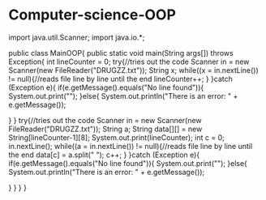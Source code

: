 Computer-science-OOP
====================

import java.util.Scanner;
import java.io.*;

public class MainOOP{
  public static void main(String args[]) throws Exception{
    int lineCounter = 0;
    try{//tries out the code
      Scanner in = new Scanner(new FileReader("DRUGZZ.txt"));
      String x;
      while((x = in.nextLine()) != null){//reads file line by line until the end
          lineCounter++;
}
    }catch (Exception e){
      if(e.getMessage().equals("No line found")){
        System.out.print("");
      }else{
      System.out.println("There is an error: " + e.getMessage());
     
}
}
    try{//tries out the code
    Scanner in = new Scanner(new FileReader("DRUGZZ.txt"));
    String a;
    String data[][] = new String[lineCounter-1][8];
    System.out.print(lineCounter);
    int c = 0;
    in.nextLine();
    while((a = in.nextLine()) != null){//reads file line by line until the end
      data[c] = a.split(" ");
      c++;
    }
    }catch (Exception e){ 
      if(e.getMessage().equals("No line found")){
        System.out.print("");
      }else{
      System.out.println("There is an error: " + e.getMessage());
   
    
    
}
}
  }
}



